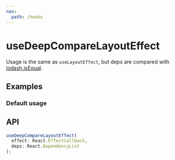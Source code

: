 ```yaml
---
nav:
  path: /hooks
---
```


# useDeepCompareLayoutEffect

Usage is the same as `useLayoutEffect`, but deps are compared with [lodash.isEqual](https://lodash.com/docs/4.17.15#isEqual).

## Examples

### Default usage

<code src="./demo/demo1.tsx"></code>

## API

```typescript
useDeepCompareLayoutEffect(
  effect: React.EffectCallback,
  deps: React.DependencyList
);
```
